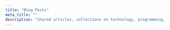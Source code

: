 ```yaml
---
title: "Blog Posts"
meta_title: ""
description: "Shared articles, collections on technology, programming, and data science."
---
```

